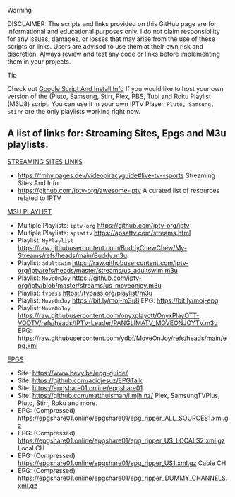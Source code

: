 > [!WARNING]
> DISCLAIMER: The scripts and links provided on this GitHub page are for informational and educational purposes only. I do not claim responsibility for any issues, damages, or losses that may arise from the use of these scripts or links. Users are advised to use them at their own risk and discretion. Always review and test any code or links before implementing them in your projects.


> [!TIP]
> Check out <a href="https://github.com/BuddyChewChew/My-Streams/tree/main/Google%20Script%20And%20Install%20Info" target="_blank">Google Script And Install Info</a> If you would like to host your own version of the (Pluto, Samsung, Stirr, Plex, PBS, Tubi and Roku Playlist (M3U8) script. You can use it in your own IPTV Player. `Pluto, Samsung, Stirr` are the only playlists working right now.
## A list of links for: Streaming Sites, Epgs and M3u playlists. 

<ins>STREAMING SITES LINKS</ins>
- https://fmhy.pages.dev/videopiracyguide#live-tv--sports Streaming Sites And Info
- https://github.com/iptv-org/awesome-iptv A curated list of resources related to IPTV

<ins>M3U PLAYLIST</ins>
- Multiple Playlists: `iptv-org` https://github.com/iptv-org/iptv
- Multiple Playlists: `apsattv` https://apsattv.com/streams.html
- Playlist: `MyPlaylist` https://raw.githubusercontent.com/BuddyChewChew/My-Streams/refs/heads/main/Buddy.m3u
- Playlist: `adultswim` https://raw.githubusercontent.com/iptv-org/iptv/refs/heads/master/streams/us_adultswim.m3u
- Playlist: `MoveOnJoy` https://github.com/iptv-org/iptv/blob/master/streams/us_moveonjoy.m3u
- Playlist: `tvpass` https://tvpass.org/playlist/m3u
- Playlist: `MoveOnJoy` https://bit.ly/moj-m3u8  EPG: https://bit.ly/moj-epg
- Playlist: `MoveOnJoy` https://raw.githubusercontent.com/onyxplayott/OnyxPlayOTT-VODTV/refs/heads/IPTV-Leader/PANGLIMATV_MOVEONJOYTV.m3u  EPG: https://raw.githubusercontent.com/ydbf/MoveOnJoy/refs/heads/main/epg.xml


<ins>EPGS</ins>
- Site: https://www.bevy.be/epg-guide/
- Site: https://github.com/acidjesuz/EPGTalk
- Site: https://epgshare01.online/epgshare01
- Site: https://github.com/matthuisman/i.mjh.nz/ Plex, SamsungTVPlus, Pluto, Stirr, Roku and more.
- EPG: (Compressed) https://epgshare01.online/epgshare01/epg_ripper_ALL_SOURCES1.xml.gz
- EPG: (Compressed) https://epgshare01.online/epgshare01/epg_ripper_US_LOCALS2.xml.gz Local CH
- EPG: (Compressed) https://epgshare01.online/epgshare01/epg_ripper_US1.xml.gz Cable CH
- EPG: (Compressed) https://epgshare01.online/epgshare01/epg_ripper_DUMMY_CHANNELS.xml.gz
